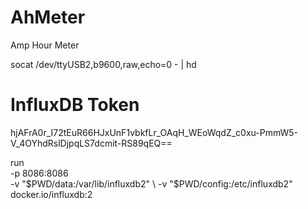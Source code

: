 # AhMeter
Amp Hour Meter

socat  /dev/ttyUSB2,b9600,raw,echo=0 - | hd

# InfluxDB Token

hjAFrA0r_I72tEuR66HJxUnF1vbkfLr_OAqH_WEoWqdZ_c0xu-PmmW5-V_4OYhdRslDjpqLS7dcmit-RS89qEQ==

run \
    -p 8086:8086 \
    -v "$PWD/data:/var/lib/influxdb2" \
    -v "$PWD/config:/etc/influxdb2" \
    docker.io/influxdb:2
